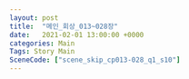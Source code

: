 ```yaml
---
layout: post
title:  "메인_회상_013~028장"
date:   2021-02-01 13:00:00 +0000
categories: Main
Tags: Story Main
SceneCode: ["scene_skip_cp013-028_q1_s10"]
---
```

